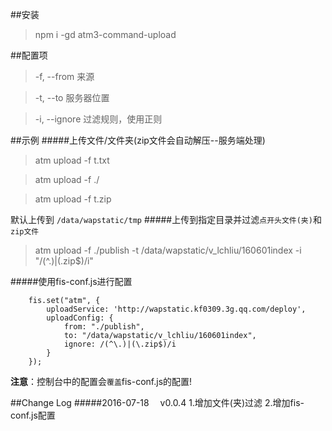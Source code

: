 ##安装
>npm i -gd atm3-command-upload

##配置项
>-f, --from     来源

>-t, --to       服务器位置

>-i, --ignore   过滤规则，使用正则

##示例
#####上传文件/文件夹(zip文件会自动解压--服务端处理)
>atm upload -f t.txt

>atm upload -f ./

>atm upload -f t.zip

默认上传到 `/data/wapstatic/tmp`
#####上传到指定目录并过滤`点开头文件(夹)`和`zip文件`
>atm upload -f ./publish -t /data/wapstatic/v_lchliu/160601index -i "/(^\.)|(\.zip$)/i"

#####使用fis-conf.js进行配置
```
    fis.set("atm", {
        uploadService: 'http://wapstatic.kf0309.3g.qq.com/deploy',
        uploadConfig: {
            from: "./publish",
            to: "/data/wapstatic/v_lchliu/160601index",
            ignore: /(^\.)|(\.zip$)/i
        }
    });
```
**注意**：控制台中的配置会`覆盖`fis-conf.js的配置!


##Change Log
#####2016-07-18 　v0.0.4
1.增加文件(夹)过滤
2.增加fis-conf.js配置